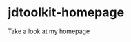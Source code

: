 # jdtoolkit-homepage
<p> Take a look at <ahref=<https://ryderkramer.github.io/jdtoolkit-homepage/> my homepage </a></p>
